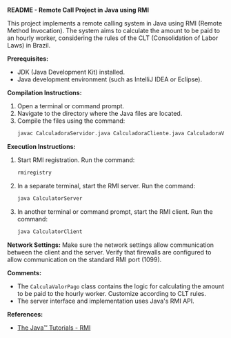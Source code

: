 **README - Remote Call Project in Java using RMI**

This project implements a remote calling system in Java using RMI (Remote Method Invocation). The system aims to calculate the amount to be paid to an hourly worker, considering the rules of the CLT (Consolidation of Labor Laws) in Brazil.

**Prerequisites:**
- JDK (Java Development Kit) installed.
- Java development environment (such as IntelliJ IDEA or Eclipse).

**Compilation Instructions:**
1. Open a terminal or command prompt.
2. Navigate to the directory where the Java files are located.
3. Compile the files using the command:
    ```bash
    javac CalculadoraServidor.java CalculadoraCliente.java CalculadoraValorPago.java ResultCalculo.java
    ```

**Execution Instructions:**
1. Start RMI registration. Run the command:
    ```bash
    rmiregistry
    ```
2. In a separate terminal, start the RMI server. Run the command:
    ```bash
    java CalculatorServer
    ```
3. In another terminal or command prompt, start the RMI client. Run the command:
    ```bash
    java CalculatorClient
    ```

**Network Settings:**
Make sure the network settings allow communication between the client and the server. Verify that firewalls are configured to allow communication on the standard RMI port (1099).

**Comments:**
- The `CalculaValorPago` class contains the logic for calculating the amount to be paid to the hourly worker. Customize according to CLT rules.
- The server interface and implementation uses Java's RMI API.

**References:**
- [The Java™ Tutorials - RMI](https://docs.oracle.com/javase/tutorial/rmi/index.html)
